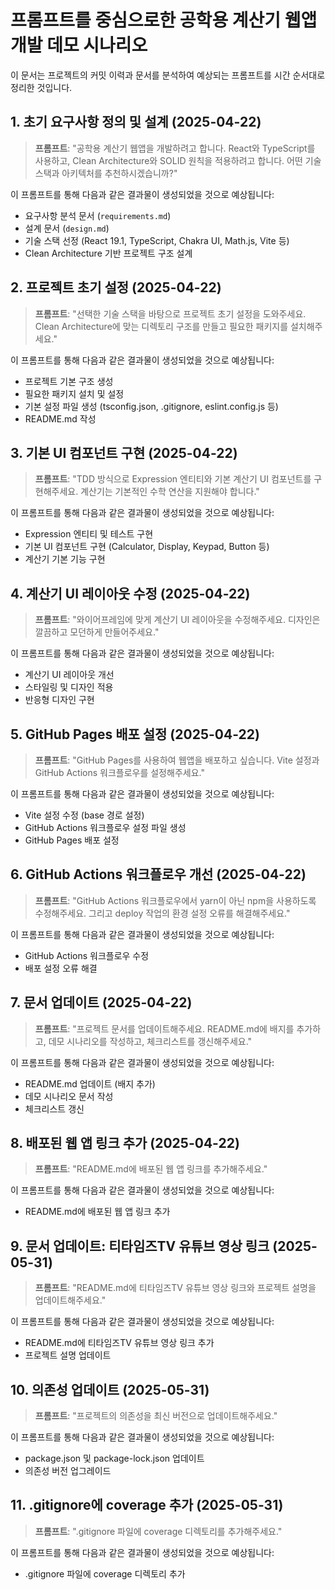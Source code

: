 # 프롬프트를 중심으로한 공학용 계산기 웹앱 개발 데모 시나리오

이 문서는 프로젝트의 커밋 이력과 문서를 분석하여 예상되는 프롬프트를 시간 순서대로 정리한 것입니다.

## 1. 초기 요구사항 정의 및 설계 (2025-04-22)

> **프롬프트**: "공학용 계산기 웹앱을 개발하려고 합니다. React와 TypeScript를 사용하고, Clean Architecture와 SOLID 원칙을 적용하려고 합니다. 어떤 기술 스택과 아키텍처를 추천하시겠습니까?"

이 프롬프트를 통해 다음과 같은 결과물이 생성되었을 것으로 예상됩니다:
- 요구사항 분석 문서 (`requirements.md`)
- 설계 문서 (`design.md`)
- 기술 스택 선정 (React 19.1, TypeScript, Chakra UI, Math.js, Vite 등)
- Clean Architecture 기반 프로젝트 구조 설계

## 2. 프로젝트 초기 설정 (2025-04-22)

> **프롬프트**: "선택한 기술 스택을 바탕으로 프로젝트 초기 설정을 도와주세요. Clean Architecture에 맞는 디렉토리 구조를 만들고 필요한 패키지를 설치해주세요."

이 프롬프트를 통해 다음과 같은 결과물이 생성되었을 것으로 예상됩니다:
- 프로젝트 기본 구조 생성
- 필요한 패키지 설치 및 설정
- 기본 설정 파일 생성 (tsconfig.json, .gitignore, eslint.config.js 등)
- README.md 작성

## 3. 기본 UI 컴포넌트 구현 (2025-04-22)

> **프롬프트**: "TDD 방식으로 Expression 엔티티와 기본 계산기 UI 컴포넌트를 구현해주세요. 계산기는 기본적인 수학 연산을 지원해야 합니다."

이 프롬프트를 통해 다음과 같은 결과물이 생성되었을 것으로 예상됩니다:
- Expression 엔티티 및 테스트 구현
- 기본 UI 컴포넌트 구현 (Calculator, Display, Keypad, Button 등)
- 계산기 기본 기능 구현

## 4. 계산기 UI 레이아웃 수정 (2025-04-22)

> **프롬프트**: "와이어프레임에 맞게 계산기 UI 레이아웃을 수정해주세요. 디자인은 깔끔하고 모던하게 만들어주세요."

이 프롬프트를 통해 다음과 같은 결과물이 생성되었을 것으로 예상됩니다:
- 계산기 UI 레이아웃 개선
- 스타일링 및 디자인 적용
- 반응형 디자인 구현

## 5. GitHub Pages 배포 설정 (2025-04-22)

> **프롬프트**: "GitHub Pages를 사용하여 웹앱을 배포하고 싶습니다. Vite 설정과 GitHub Actions 워크플로우를 설정해주세요."

이 프롬프트를 통해 다음과 같은 결과물이 생성되었을 것으로 예상됩니다:
- Vite 설정 수정 (base 경로 설정)
- GitHub Actions 워크플로우 설정 파일 생성
- GitHub Pages 배포 설정

## 6. GitHub Actions 워크플로우 개선 (2025-04-22)

> **프롬프트**: "GitHub Actions 워크플로우에서 yarn이 아닌 npm을 사용하도록 수정해주세요. 그리고 deploy 작업의 환경 설정 오류를 해결해주세요."

이 프롬프트를 통해 다음과 같은 결과물이 생성되었을 것으로 예상됩니다:
- GitHub Actions 워크플로우 수정
- 배포 설정 오류 해결

## 7. 문서 업데이트 (2025-04-22)

> **프롬프트**: "프로젝트 문서를 업데이트해주세요. README.md에 배지를 추가하고, 데모 시나리오를 작성하고, 체크리스트를 갱신해주세요."

이 프롬프트를 통해 다음과 같은 결과물이 생성되었을 것으로 예상됩니다:
- README.md 업데이트 (배지 추가)
- 데모 시나리오 문서 작성
- 체크리스트 갱신

## 8. 배포된 웹 앱 링크 추가 (2025-04-22)

> **프롬프트**: "README.md에 배포된 웹 앱 링크를 추가해주세요."

이 프롬프트를 통해 다음과 같은 결과물이 생성되었을 것으로 예상됩니다:
- README.md에 배포된 웹 앱 링크 추가

## 9. 문서 업데이트: 티타임즈TV 유튜브 영상 링크 (2025-05-31)

> **프롬프트**: "README.md에 티타임즈TV 유튜브 영상 링크와 프로젝트 설명을 업데이트해주세요."

이 프롬프트를 통해 다음과 같은 결과물이 생성되었을 것으로 예상됩니다:
- README.md에 티타임즈TV 유튜브 영상 링크 추가
- 프로젝트 설명 업데이트

## 10. 의존성 업데이트 (2025-05-31)

> **프롬프트**: "프로젝트의 의존성을 최신 버전으로 업데이트해주세요."

이 프롬프트를 통해 다음과 같은 결과물이 생성되었을 것으로 예상됩니다:
- package.json 및 package-lock.json 업데이트
- 의존성 버전 업그레이드

## 11. .gitignore에 coverage 추가 (2025-05-31)

> **프롬프트**: ".gitignore 파일에 coverage 디렉토리를 추가해주세요."

이 프롬프트를 통해 다음과 같은 결과물이 생성되었을 것으로 예상됩니다:
- .gitignore 파일에 coverage 디렉토리 추가
